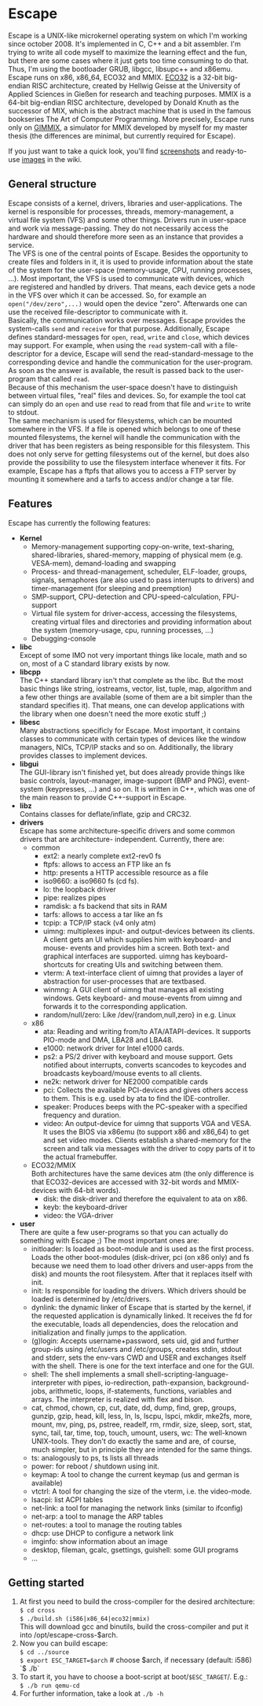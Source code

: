 Escape
======

Escape is a UNIX-like microkernel operating system on which I'm working since
october 2008. It's implemented in C, C++ and a bit assembler. I'm trying to
write all code myself to maximize the learning effect and the fun, but
there are some cases where it just gets too time consuming to do that. Thus,
I'm using the bootloader GRUB, libgcc, libsupc++ and x86emu.  
Escape runs on x86, x86_64, ECO32 and MMIX.
[ECO32](http://homepages.thm.de/~hg53/eco32/) is a 32-bit big-endian RISC
architecture, created by Hellwig Geisse at the University of Applied Sciences
in Gießen for research and teaching purposes.
MMIX is a 64-bit big-endian RISC architecture, developed by Donald Knuth as
the successor of MIX, which is the abstract machine that is used in the famous
bookseries The Art of Computer Programming. More precisely, Escape runs only
on [GIMMIX](http://homepages.thm.de/~hg53/gimmix/), a simulator for MMIX
developed by myself for my master thesis (the differences are minimal, but
currently required for Escape).  

If you just want to take a quick look, you'll find
[screenshots](https://github.com/Nils-TUD/Escape/wiki/Screenshots) and
ready-to-use [images](https://github.com/Nils-TUD/Escape/wiki/Images) in
the wiki.


General structure
-----------------

Escape consists of a kernel, drivers, libraries and user-applications. The
kernel is responsible for processes, threads, memory-management, a virtual
file system (VFS) and some other things. Drivers run in user-space and work
via message-passing. They do not necessarily access the hardware and should
therefore more seen as an instance that provides a service.  
The VFS is one of the central points of Escape. Besides the opportunity to
create files and folders in it, it is used to provide information about the
state of the system for the user-space (memory-usage, CPU, running
processes, ...). Most important, the VFS is used to communicate with devices,
which are registered and handled by drivers. That means, each device gets
a node in the VFS over which it can be accessed. So, for example an
`open("/dev/zero",...)` would open the device "zero". Afterwards one can use
the received file-descriptor to communicate with it.  
Basically, the communication works over messages. Escape provides the
system-calls `send` and `receive` for that purpose. Additionally, Escape defines
standard-messages for `open`, `read`, `write` and `close`, which devices
may support. For example, when using the `read` system-call with a
file-descriptor for a device, Escape will send the read-standard-message to
the corresponding device and handle the communication for the user-program.
As soon as the answer is available, the result is passed back to the
user-program that called `read`.  
Because of this mechanism the user-space doesn't have to distinguish between
virtual files, "real" files and devices. So, for example the tool cat can
simply do an `open` and use `read` to read from that file and `write` to
write to stdout.  
The same mechanism is used for filesystems, which can be mounted somewhere
in the VFS. If a file is opened which belongs to one of these mounted
filesystems, the kernel will handle the communication with the driver that
has been registers as being responsible for this filesystem. This does not
only serve for getting filesystems out of the kernel, but does also provide
the possibility to use the filesystem interface whenever it fits. For example,
Escape has a ftpfs that allows you to access a FTP server by mounting it
somewhere and a tarfs to access and/or change a tar file.  

Features
--------

Escape has currently the following features:

* **Kernel**
    * Memory-management supporting copy-on-write, text-sharing,
      shared-libraries, shared-memory, mapping of physical mem (e.g. VESA-mem),
      demand-loading and swapping
    * Process- and thread-management, scheduler, ELF-loader, groups, signals,
      semaphores (are also used to pass interrupts to drivers) and
      timer-management (for sleeping and preemption)
    * SMP-support, CPU-detection and CPU-speed-calculation, FPU-support
    * Virtual file system for driver-access, accessing the filesystems,
      creating virtual files and directories and providing information about
      the system (memory-usage, cpu, running processes, ...)
    * Debugging-console
* **libc**  
  Except of some IMO not very important things like locale, math and so on,
  most of a C standard library exists by now.
* **libcpp**  
  The C++ standard library isn't that complete as the libc. But the most basic
  things like string, iostreams, vector, list, tuple, map, algorithm and a few
  other things are available (some of them are a bit simpler than the standard
  specifies it). That means, one can develop applications with the library when
  one doesn't need the more exotic stuff ;)
* **libesc**  
  Many abstractions specificly for Escape. Most important, it contains classes
  to communicate with certain types of devices like the window managers, NICs,
  TCP/IP stacks and so on. Additionally, the library provides classes to
  implement devices.
* **libgui**  
  The GUI-library isn't finished yet, but does already provide things like
  basic controls, layout-manager, image-support (BMP and PNG), event-system
  (keypresses, ...) and so on. It is written in C++, which was one of the main
  reason to provide C++-support in Escape.
* **libz**  
  Contains classes for deflate/inflate, gzip and CRC32.
* **drivers**  
  Escape has some architecture-specific drivers and some common drivers that
  are architecture- independent. Currently, there are:
    * common
        * ext2: a nearly complete ext2-rev0 fs
        * ftpfs: allows to access an FTP like an fs
        * http: presents a HTTP accessible resource as a file
        * iso9660: a iso9660 fs (cd fs).
        * lo: the loopback driver
        * pipe: realizes pipes
        * ramdisk: a fs backend that sits in RAM
        * tarfs: allows to access a tar like an fs
        * tcpip: a TCP/IP stack (v4 only atm)
        * uimng: multiplexes input- and output-devices between its clients.
          A client gets an UI which supplies him with keyboard- and mouse-
          events and provides him a screen. Both text- and graphical interfaces
          are supported. uimng has keyboard-shortcuts for creating UIs and
          switching between them.
        * vterm: A text-interface client of uimng that provides a layer of
          abstraction for user-processes that are textbased.
        * winmng: A GUI client of uimng that manages all existing windows. Gets
          keyboard- and mouse-events from uimng and forwards it to the
          corresponding application.
        * random/null/zero: Like /dev/{random,null,zero} in e.g. Linux
    * x86
        * ata: Reading and writing from/to ATA/ATAPI-devices. It supports
          PIO-mode and DMA, LBA28 and LBA48.
        * e1000: network driver for Intel e1000 cards.
        * ps2: a PS/2 driver with keyboard and mouse support. Gets notified
          about interrupts, converts scancodes to keycodes and broadcasts
          keyboard/mouse events to all clients.
        * ne2k: network driver for NE2000 compatible cards
        * pci: Collects the available PCI-devices and gives others access to
          them. This is e.g. used by ata to find the IDE-controller.
        * speaker: Produces beeps with the PC-speaker with a specified
          frequency and duration.
        * video: An output-device for uimng that supports VGA and VESA. It
          uses the BIOS via x86emu (to support x86 and x86_64) to get and set
          video modes. Clients establish a shared-memory for the screen and
          talk via messages with the driver to copy parts of it to the actual
          framebuffer.
    * ECO32/MMIX  
      Both architectures have the same devices atm (the only difference is that
      ECO32-devices are accessed with 32-bit words and MMIX-devices with 64-bit
      words).
        * disk: the disk-driver and therefore the equivalent to ata on x86.
        * keyb: the keyboard-driver
        * video: the VGA-driver
* **user**  
  There are quite a few user-programs so that you can actually do something with
  Escape ;) The most important ones are:
    * initloader: Is loaded as boot-module and is used as the first process.
      Loads the other boot-modules (disk-driver, pci (on x86 only) and fs
      because we need them to load other drivers and user-apps from the disk)
      and mounts the root filesystem. After that it replaces itself with init.
    * init: Is responsible for loading the drivers. Which drivers should be
      loaded is determined by /etc/drivers.
    * dynlink: the dynamic linker of Escape that is started by the kernel, if
      the requested application is dynamically linked. It receives the fd for
      the executable, loads all dependencies, does the relocation and
      initialization and finally jumps to the application.
    * (g)login: Accepts username+password, sets uid, gid and further group-ids
      using /etc/users and /etc/groups, creates stdin, stdout and stderr, sets
      the env-vars CWD and USER and exchanges itself with the shell. There is
      one for the text interface and one for the GUI.
    * shell: The shell implements a small shell-scripting-language-interpreter
      with pipes, io-redirection, path-expansion, background-jobs, arithmetic,
      loops, if-statements, functions, variables and arrays. The interpreter
      is realized with flex and bison.
    * cat, chmod, chown, cp, cut, date, dd, dump, find, grep, groups, gunzip,
      gzip, head, kill, less, ln, ls, lscpu, lspci, mkdir, mke2fs, more, mount,
      mv, ping, ps, pstree, readelf, rm, rmdir, size, sleep, sort, stat, sync,
      tail, tar, time, top, touch, umount, users, wc: The well-known UNIX-tools.
      They don't do exactly the same and are, of course, much simpler, but in
      principle they are intended for the same things.
    * ts: analogously to ps, ts lists all threads
    * power: for reboot / shutdown using init.
    * keymap: A tool to change the current keymap (us and german is available)
    * vtctrl: A tool for changing the size of the vterm, i.e. the video-mode.
    * lsacpi: list ACPI tables
    * net-link: a tool for managing the network links (similar to ifconfig)
    * net-arp: a tool to manage the ARP tables
    * net-routes: a tool to manage the routing tables
    * dhcp: use DHCP to configure a network link
    * imginfo: show information about an image
    * desktop, fileman, gcalc, gsettings, guishell: some GUI programs
    * ...


Getting started
---------------

1. At first you need to build the cross-compiler for the desired
   architecture:  
   `$ cd cross`  
   `$ ./build.sh (i586|x86_64|eco32|mmix)`  
   This will download gcc and binutils, build the cross-compiler and put it
   into /opt/escape-cross-$arch.
2. Now you can build escape:  
   `$ cd ../source`  
   `$ export ESC_TARGET=$arch` # choose $arch, if necessary (default: i586)  
   `$ ./b`
3. To start it, you have to choose a boot-script at boot/`$ESC_TARGET`/.
   E.g.:  
   `$ ./b run qemu-cd`
4. For further information, take a look at `./b -h`

